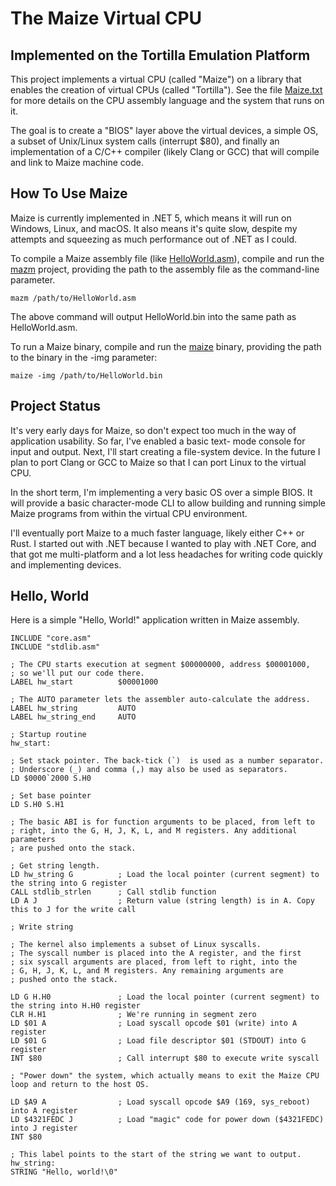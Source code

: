 # The Maize Virtual CPU 
## Implemented on the Tortilla Emulation Platform

This project implements a virtual CPU (called "Maize") on a library that enables the creation of virtual CPUs (called "Tortilla"). 
See the file [Maize.txt](https://github.com/paulmooreparks/Tortilla/blob/master/Maize.txt) for more details on the CPU assembly 
language and the system that runs on it.

The goal is to create a "BIOS" layer above the virtual devices, a simple OS, a subset of Unix/Linux system calls (interrupt $80), 
and finally an implementation of a C/C++ compiler (likely Clang or GCC) that will compile and link to Maize machine code.

## How To Use Maize

Maize is currently implemented in .NET 5, which means it will run on Windows, Linux, and macOS. It also means it's quite slow, 
despite my attempts and squeezing as much performance out of .NET as I could.

To compile a Maize assembly file (like [HelloWorld.asm](https://github.com/paulmooreparks/Tortilla/blob/master/HelloWorld.asm)), 
compile and run the [mazm](https://github.com/paulmooreparks/Tortilla/tree/master/mazm) project, providing the path to the 
assembly file as the command-line parameter.
    
    mazm /path/to/HelloWorld.asm
    
The above command will output HelloWorld.bin into the same path as HelloWorld.asm.
    
To run a Maize binary, compile and run the [maize](https://github.com/paulmooreparks/Tortilla/tree/master/Maize) binary, providing 
the path to the binary in the -img parameter:

    maize -img /path/to/HelloWorld.bin

## Project Status

It's very early days for Maize, so don't expect too much in the way of application usability. So far, I've enabled a basic text-
mode console for input and output. Next, I'll start creating a file-system device. In the future I plan to port Clang or GCC to 
Maize so that I can port Linux to the virtual CPU.

In the short term, I'm implementing a very basic OS over a simple BIOS. It will provide a basic character-mode CLI to allow 
building and running simple Maize programs from within the virtual CPU environment. 

I'll eventually port Maize to a much faster language, likely either C++ or Rust. I started out with .NET because I wanted to 
play with .NET Core, and that got me multi-platform and a lot less headaches for writing code quickly and implementing devices.

## Hello, World

Here is a simple "Hello, World!" application written in Maize assembly.

    INCLUDE "core.asm"
    INCLUDE "stdlib.asm"

    ; The CPU starts execution at segment $00000000, address $00001000, 
    ; so we'll put our code there.
    LABEL hw_start          $00001000

    ; The AUTO parameter lets the assembler auto-calculate the address.
    LABEL hw_string         AUTO
    LABEL hw_string_end     AUTO

    ; Startup routine
    hw_start:

    ; Set stack pointer. The back-tick (`)  is used as a number separator. 
    ; Underscore (_) and comma (,) may also be used as separators.
    LD $0000`2000 S.H0

    ; Set base pointer
    LD S.H0 S.H1

    ; The basic ABI is for function arguments to be placed, from left to 
    ; right, into the G, H, J, K, L, and M registers. Any additional parameters 
    ; are pushed onto the stack.

    ; Get string length.
    LD hw_string G          ; Load the local pointer (current segment) to the string into G register
    CALL stdlib_strlen      ; Call stdlib function
    LD A J                  ; Return value (string length) is in A. Copy this to J for the write call

    ; Write string

    ; The kernel also implements a subset of Linux syscalls. 
    ; The syscall number is placed into the A register, and the first 
    ; six syscall arguments are placed, from left to right, into the 
    ; G, H, J, K, L, and M registers. Any remaining arguments are  
    ; pushed onto the stack. 

    LD G H.H0               ; Load the local pointer (current segment) to the string into H.H0 register
    CLR H.H1                ; We're running in segment zero
    LD $01 A                ; Load syscall opcode $01 (write) into A register
    LD $01 G                ; Load file descriptor $01 (STDOUT) into G register
    INT $80                 ; Call interrupt $80 to execute write syscall

    ; "Power down" the system, which actually means to exit the Maize CPU loop and return to the host OS.

    LD $A9 A                ; Load syscall opcode $A9 (169, sys_reboot) into A register
    LD $4321FEDC J          ; Load "magic" code for power down ($4321FEDC) into J register
    INT $80

    ; This label points to the start of the string we want to output.
    hw_string: 
    STRING "Hello, world!\0"
